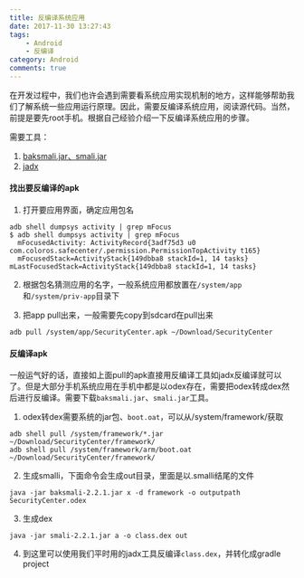 ```yaml
---
title: 反编译系统应用
date: 2017-11-30 13:27:43
tags: 
	- Android
	- 反编译
category: Android
comments: true
---
```


在开发过程中，我们也许会遇到需要看系统应用实现机制的地方，这样能够帮助我们了解系统一些应用运行原理。因此，需要反编译系统应用，阅读源代码。当然，前提是要先root手机。根据自己经验介绍一下反编译系统应用的步骤。

需要工具：

1. [baksmali.jar、smali.jar](https://bitbucket.org/JesusFreke/smali/downloads/)
2. [jadx](https://sourceforge.net/projects/jadx/)

#### 找出要反编译的apk

1. 打开要应用界面，确定应用包名
```shell
adb shell dumpsys activity | grep mFocus
$ adb shell dumpsys activity | grep mFocus
  mFocusedActivity: ActivityRecord{3adf75d3 u0 com.coloros.safecenter/.permission.PermissionTopActivity t165}
  mFocusedStack=ActivityStack{149dbba8 stackId=1, 14 tasks} mLastFocusedStack=ActivityStack{149dbba8 stackId=1, 14 tasks}
```

2. 根据包名猜测应用的名字，一般系统应用都放置在`/system/app`和`/system/priv-app`目录下

3. 把app pull出来，一般需要先copy到sdcard在pull出来
```shell
adb pull /system/app/SecurityCenter.apk ~/Download/SecurityCenter
```

#### 反编译apk

一般运气好的话，直接如上面pull的apk直接用反编译工具如jadx反编译就可以了。但是大部分手机系统应用在手机中都是以odex存在，需要把odex转成dex然后进行反编译。需要下载`baksmali.jar`、`smali.jar`工具。

1. odex转dex需要系统的jar包、`boot.oat`，可以从/system/framework/获取
```shell
adb shell pull /system/framework/*.jar ~/Download/SecurityCenter/framework/
adb shell pull /system/framework/arm/boot.oat ~/Download/SecurityCenter/framework/
```

2. 生成smalli，下面命令会生成out目录，里面是以.smalli结尾的文件
```shell
java -jar baksmali-2.2.1.jar x -d framework -o outputpath SecurityCenter.odex
```

3. 生成dex
```shell
java -jar smali-2.2.1.jar a -o class.dex out
```

4. 到这里可以使用我们平时用的jadx工具反编译`class.dex`，并转化成gradle project
